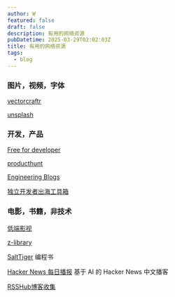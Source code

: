 ```yaml
---
author: W
featured: false
draft: false
description: 有用的网络资源
pubDatetime: 2025-03-29T02:02:03Z
title: 有用的网络资源
tags:
  - blog
---
```


### 图片，视频，字体

[vectorcraftr](https://vectorcraftr.com/)

[unsplash](https://unsplash.com/)

[]()

[]()

[]()

[]()

[]()

[]()

### 开发，产品

[Free for developer](https://free-for.dev/#/)

[producthunt](https://www.producthunt.com/)

[Engineering Blogs](https://engineeringblogs.xyz/)

[独立开发者出海工具箱](https://indiehackertools.net/)

[]()

[]()

[]()

[]()

[]()

[]()

[]()

[]()

### 电影，书籍，非技术

[低端影视](https://ddys.site/)

[z-library](https://z-library.sk/)

[SaltTiger](https://salttiger.com/) 编程书

[Hacker News 每日播报](https://github.com/ccbikai/hacker-news) 基于 AI 的 Hacker News 中文播客

[RSSHub博客收集](https://docs.rsshub.app/zh/guide/)

[]()

[]()

[]()

[]()

[]()

[]()

[]()

[]()

[]()

[]()

[]()

[]()

[]()
